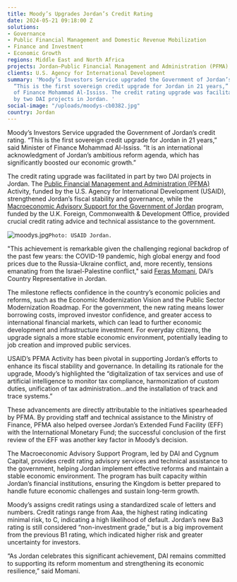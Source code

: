 ```yaml
---
title: Moody’s Upgrades Jordan’s Credit Rating
date: 2024-05-21 09:18:00 Z
solutions:
- Governance
- Public Financial Management and Domestic Revenue Mobilization
- Finance and Investment
- Economic Growth
regions: Middle East and North Africa
projects: Jordan—Public Financial Management and Administration (PFMA)
clients: U.S. Agency for International Development
summary: 'Moody’s Investors Service upgraded the Government of Jordan’s credit rating.
  “This is the first sovereign credit upgrade for Jordan in 21 years,” said Minister
  of Finance Mohammad Al-Ississ. The credit rating upgrade was facilitated in part
  by two DAI projects in Jordan. '
social-image: "/uploads/moodys-cb0382.jpg"
country: Jordan
---
```


Moody’s Investors Service upgraded the Government of Jordan’s credit rating. “This is the first sovereign credit upgrade for Jordan in 21 years,” said Minister of Finance Mohammad Al-Ississ. “It is an international acknowledgment of Jordan’s ambitious reform agenda, which has significantly boosted our economic growth.”

The credit rating upgrade was facilitated in part by two DAI projects in Jordan. The [Public Financial Management and Administration (PFMA)](https://www.dai.com/our-work/projects/jordan-public-financial-management-and-administration-pfma-project) Activity, funded by the U.S. Agency for International Development (USAID), strengthened Jordan’s fiscal stability and governance, while the [Macroeconomic Advisory Support for the Government of Jordan](https://www.dai.com/our-work/projects/jordan-macroeconomic-advisory-support-for-the-government-of-jordan) program, funded by the U.K. Foreign, Commonwealth & Development Office, provided crucial credit rating advice and technical assistance to the government.

![moodys.jpg](/uploads/moodys.jpg)`Photo: USAID Jordan.`

"This achievement is remarkable given the challenging regional backdrop of the past few years: the COVID-19 pandemic, high global energy and food prices due to the Russia-Ukraine conflict, and, more recently, tensions emanating from the Israel-Palestine conflict," said [Feras Momani](https://www.dai.com/who-we-are/our-team/feras-momani), DAI’s Country Representative in Jordan.

The milestone reflects confidence in the country’s economic policies and reforms, such as the Economic Modernization Vision and the Public Sector Modernization Roadmap. For the government, the new rating means lower borrowing costs, improved investor confidence, and greater access to international financial markets, which can lead to further economic development and infrastructure investment. For everyday citizens, the upgrade signals a more stable economic environment, potentially leading to job creation and improved public services.

USAID’s PFMA Activity has been pivotal in supporting Jordan’s efforts to enhance its fiscal stability and governance. In detailing its rationale for the upgrade, Moody’s highlighted the “digitalization of tax services and use of artificial intelligence to monitor tax compliance, harmonization of custom duties, unification of tax administration…and the installation of track and trace systems.” 

These advancements are directly attributable to the initiatives spearheaded by PFMA. By providing staff and technical assistance to the Ministry of Finance, PFMA also helped oversee Jordan’s Extended Fund Facility (EFF) with the International Monetary Fund; the successful conclusion of the first review of the EFF was another key factor in Moody’s decision.

The Macroeconomic Advisory Support Program, led by DAI and Cygnum Capital, provides credit rating advisory services and technical assistance to the government, helping Jordan implement effective reforms and maintain a stable economic environment. The program has built capacity within Jordan’s financial institutions, ensuring the Kingdom is better prepared to handle future economic challenges and sustain long-term growth.

Moody’s assigns credit ratings using a standardized scale of letters and numbers. Credit ratings range from Aaa, the highest rating indicating minimal risk, to C, indicating a high likelihood of default. Jordan’s new Ba3 rating is still considered “non-investment grade,” but is a big improvement from the previous B1 rating, which indicated higher risk and greater uncertainty for investors.

“As Jordan celebrates this significant achievement, DAI remains committed to supporting its reform momentum and strengthening its economic resilience,” said Momani.